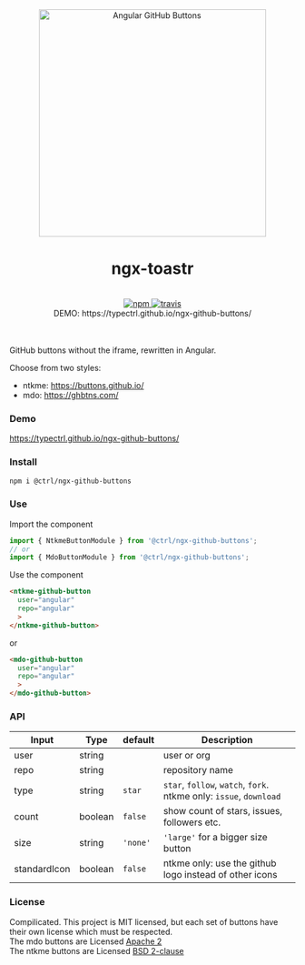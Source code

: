 <div align="center">
  <img src="https://raw.githubusercontent.com/typectrl/ngx-github-buttons/master/src/assets/share.png" width="400" alt="Angular GitHub Buttons">
  <br>
  <h1>ngx-toastr</h1>
  <br>
  <a href="https://www.npmjs.com/package/@ctrl/ngx-github-buttons">
    <img src="https://img.shields.io/npm/v/@ctrl/ngx-github-buttons.svg" alt="npm">
  </a> 
  <a href="https://travis-ci.org/TypeCtrl/ngx-github-buttons">
    <img src="https://travis-ci.org/TypeCtrl/ngx-github-buttons.svg?branch=master" alt="travis"></a> 
  <br>
  DEMO: https://typectrl.github.io/ngx-github-buttons/
</div>
<br>
<br>

GitHub buttons without the iframe, rewritten in Angular.  

Choose from two styles:  
- ntkme: https://buttons.github.io/  
- mdo: https://ghbtns.com/  

### Demo
https://typectrl.github.io/ngx-github-buttons/  

### Install
```sh
npm i @ctrl/ngx-github-buttons
```

### Use
Import the component
```ts
import { NtkmeButtonModule } from '@ctrl/ngx-github-buttons';
// or
import { MdoButtonModule } from '@ctrl/ngx-github-buttons';
``` 
Use the component
```html
<ntkme-github-button
  user="angular"
  repo="angular"
  >
</ntkme-github-button>
```  
or  
```html
<mdo-github-button
  user="angular"
  repo="angular"
  >
</mdo-github-button>
```  

### API
| Input        | Type    | default | Description                                                        |
| ------------ | ------- | ------- | ------------------------------------------------------------------ |
| user         | string  |         | user or org                                                        |
| repo         | string  |         | repository name                                                    |
| type         | string  | `star`  | `star`, `follow`, `watch`, `fork`. ntkme only: `issue`, `download` |
| count        | boolean | `false` | show count of stars, issues, followers etc.                        |
| size         | string  | `'none'`| `'large'` for a bigger size button                                 |
| standardIcon | boolean | `false` | ntkme only: use the github logo instead of other icons             |


### License
Compilicated. This project is MIT licensed, but each set of buttons have their own license which must be respected.  
The mdo buttons are Licensed [Apache 2](https://github.com/mdo/github-buttons/blob/master/LICENSE.md)  
The ntkme buttons are Licensed [BSD 2-clause](https://github.com/ntkme/github-buttons/blob/master/LICENSE.md)  
